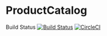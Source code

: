 # ProductCatalog
Build Status
[![Build Status](https://circleci.com/gh/SEG2105F18/ProductCatalog.png?branch=master)](https://circleci.com/gh/SEG2105F18/ProductCatalog)
[![CircleCI](https://circleci.com/gh/mat2020/ProductCatalog.svg?style=svg)](https://circleci.com/gh/mat2020/ProductCatalog)
